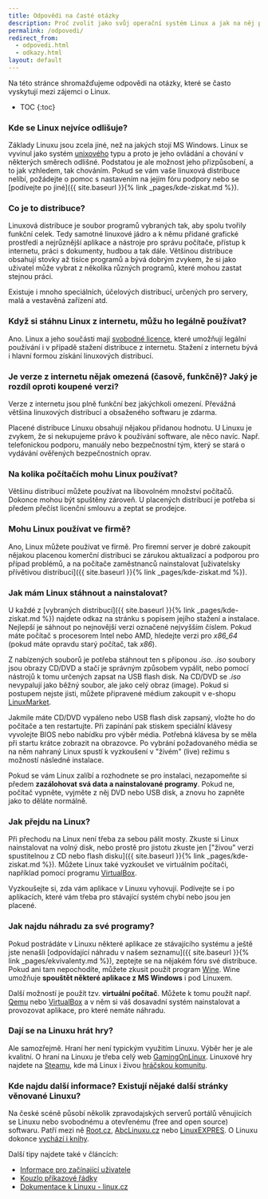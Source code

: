 ```yaml
---
title: Odpovědi na časté otázky
description: Proč zvolit jako svůj operační systém Linux a jak na něj přejít. Některé další zajímavé informace + užitečné odkazy.
permalink: /odpovedi/
redirect_from:
  - odpovedi.html
  - odkazy.html
layout: default
---
```

Na této stránce shromažďujeme odpovědi na otázky, které se často vyskytují mezi zájemci o Linux.

* TOC
{:toc}

### Kde se Linux nejvíce odlišuje?
Základy Linuxu jsou zcela jiné, než na jakých stojí MS Windows. Linux se vyvinul jako systém [unixového](https://cs.wikipedia.org/wiki/Unix) typu a proto je jeho ovládání a chování v některých směrech odlišné. Podstatou je ale možnost jeho přizpůsobení, a to jak vzhledem, tak chováním. Pokud se vám vaše linuxová distribuce nelíbí, požádejte o pomoc s nastavením na jejím fóru podpory nebo se [podívejte po jiné]({{ site.baseurl }}{% link _pages/kde-ziskat.md %}).

### Co je to distribuce?
Linuxová distribuce je soubor programů vybraných tak, aby spolu tvořily funkční celek. Tedy samotné linuxové jádro a k němu přidané grafické prostředí a nejrůznější aplikace a nástroje pro správu počítače, přístup k internetu, práci s dokumenty, hudbou a tak dále. Většinou distribuce obsahují stovky až tisíce programů a bývá dobrým zvykem, že si jako uživatel může vybrat z několika různých programů, které mohou zastat stejnou práci.

Existuje i mnoho speciálních, účelových distribucí, určených pro servery, malá a vestavěná zařízení atd.

### Když si stáhnu Linux z internetu, můžu ho legálně používat?
Ano. Linux a jeho součásti mají [svobodné licence](https://www.gnu.org/licenses/), které umožňují legální používání i v případě stažení distribuce z internetu. Stažení z internetu bývá i hlavní formou získání linuxových distribucí.

### Je verze z internetu nějak omezená (časově, funkčně)? Jaký je rozdíl oproti koupené verzi?
Verze z internetu jsou plně funkční bez jakýchkoli omezení. Převážná většina linuxových distribucí a obsaženého softwaru je zdarma.

Placené distribuce Linuxu obsahují nějakou přidanou hodnotu. U Linuxu je zvykem, že si nekupujeme právo k používání software, ale něco navíc. Např. telefonickou podporu, manuály nebo bezpečnostní tým, který se stará o vydávání ověřených bezpečnostních oprav.

### Na kolika počítačích mohu Linux používat?
Většinu distribucí můžete používat na libovolném množství počítačů. Dokonce mohou být spuštěny zároveň. U placených distribucí je potřeba si předem přečíst licenční smlouvu a zeptat se prodejce.

### Mohu Linux používat ve firmě?
Ano, Linux můžete používat ve firmě. Pro firemní server je dobré zakoupit nějakou placenou komerční distribuci se zárukou aktualizací a podporou pro případ problémů, a na počítače zaměstnanců nainstalovat [uživatelsky přívětivou distribuci]({{ site.baseurl }}{% link _pages/kde-ziskat.md %}).

### Jak mám Linux stáhnout a nainstalovat?
U každé z [vybraných distribucí]({{ site.baseurl }}{% link _pages/kde-ziskat.md %}) najdete odkaz na stránku s popisem jejího stažení a instalace. Nejlepší je sáhnout po nejnovější verzi označené nejvyšším číslem. Pokud máte počítač s procesorem Intel nebo AMD, hledejte verzi pro *x86_64* (pokud máte opravdu starý počítač, tak *x86*).

Z nabízených souborů je potřeba stáhnout ten s příponou *.iso*. *.iso* soubory jsou obrazy CD/DVD a stačí je správným způsobem vypálit, nebo pomocí nástrojů k tomu určených zapsat na USB flash disk. Na CD/DVD se *.iso* nevypalují jako běžný soubor, ale jako celý obraz (image). Pokud si postupem nejste jisti, můžete připravené médium zakoupit v e-shopu [LinuxMarket](https://www.linuxmarket.cz/instalacni-media).

Jakmile máte CD/DVD vypáleno nebo USB flash disk zapsaný, vložte ho do počítače a ten restartujte. Při zapínání pak stiskem speciální klávesy vyvolejte BIOS nebo nabídku pro výběr média. Potřebná klávesa by se měla při startu krátce zobrazit na obrazovce. Po vybrání požadovaného média se na něm nahraný Linux spustí k vyzkoušení v "živém" (live) režimu s možností následné instalace.

Pokud se vám Linux zalíbí a rozhodnete se pro instalaci, nezapomeňte si předem **zazálohovat svá data a nainstalované programy**. Pokud ne, počítač vypněte, vyjměte z něj DVD nebo USB disk, a znovu ho zapněte jako to děláte normálně.

### Jak přejdu na Linux?
Při přechodu na Linux není třeba za sebou pálit mosty. Zkuste si Linux nainstalovat na volný disk, nebo prostě pro jistotu zkuste jen ["živou" verzi spustitelnou z CD nebo flash disku]({{ site.baseurl }}{% link _pages/kde-ziskat.md %}). Můžete Linux také vyzkoušet ve virtuálním počítači, například pomocí programu [VirtualBox](https://www.virtualbox.org/).

Vyzkoušejte si, zda vám aplikace v Linuxu vyhovují. Podívejte se i po aplikacích, které vám třeba pro stávající systém chybí nebo jsou jen placené.

### Jak najdu náhradu za své programy?
Pokud postrádáte v Linuxu některé aplikace ze stávajícího systému a ještě jste nenašli [odpovídající náhradu v našem seznamu]({{ site.baseurl }}{% link _pages/ekvivalenty.md %}), zeptejte se na nějakém fóru své distribuce. Pokud ani tam nepochodíte, můžete zkusit použít program [Wine](https://www.winehq.org/). Wine umožňuje **spouštět některé aplikace z MS Windows** i pod Linuxem.

Další možností je použít tzv. **virtuální počítač**. Můžete k tomu použít např. [Qemu](https://www.qemu.org/) nebo [VirtualBox](https://www.virtualbox.org/) a v něm si váš dosavadní systém nainstalovat a provozovat aplikace, pro které nemáte náhradu.

### Dají se na Linuxu hrát hry?
Ale samozřejmě. Hraní her není typickým využitím Linuxu. Výběr her je ale kvalitní. O hraní na Linuxu je třeba celý web [GamingOnLinux](https://www.gamingonlinux.com/). Linuxové hry najdete na [Steamu](https://store.steampowered.com/linux), kde má Linux i živou [hráčskou komunitu](https://steamcommunity.com/linux).

### Kde najdu další informace? Existují nějaké další stránky věnované Linuxu?
Na české scéně působí několik zpravodajských serverů portálů věnujících se Linuxu nebo svobodnému a otevřenému (free and open source) softwaru. Patří mezi ně [Root.cz](https://www.root.cz/), [AbcLinuxu.cz](https://www.abclinuxu.cz/) nebo [LinuxEXPRES](https://www.linuxexpres.cz/). O Linuxu dokonce [vychází i knihy](https://www.linuxmarket.cz/knihy/knihy-o-linuxu).

Další tipy najdete také v článcích:
- [Informace pro začínající uživatele](https://sandbox.cz/~covex/linux/newbie.html)
- [Kouzlo příkazové řádky](https://sandbox.cz/~covex/linux/kouzlo_cmdline.html)
- [Dokumentace k Linuxu - linux.cz](https://www.linux.cz/doc.html)
